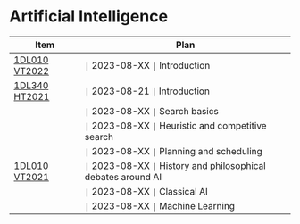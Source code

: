 # Artificial Intelligence

[1DL010 VT2022]: <Artificial Intelligence 1DL010 VT2022>

[1DL340 HT2021]: <Artificial Intelligence 1DL340 HT2021> 

[1DL010 VT2021]: <Artificial Intelligence 1DL010 VT2021>

| Item | Plan | 
| --- | --- | 
| [1DL010 VT2022] | `\|` 2023-08-XX `\|` Introduction |
| [1DL340 HT2021] | `\|` 2023-08-21 `\|` Introduction |
| | `\|` 2023-08-XX `\|` Search basics |
| | `\|` 2023-08-XX `\|` Heuristic and competitive search |
| | `\|` 2023-08-XX `\|` Planning and scheduling |
| [1DL010 VT2021] | `\|` 2023-08-XX `\|` History and philosophical debates around AI |
| | `\|` 2023-08-XX `\|` Classical AI |
| | `\|` 2023-08-XX `\|` Machine Learning |
